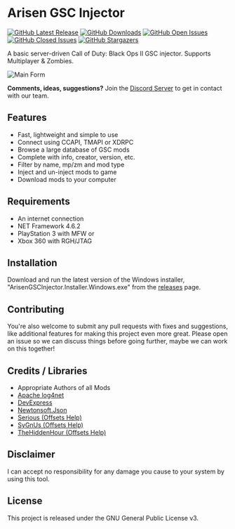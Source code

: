 # Arisen GSC Injector

[![GitHub Latest Release](https://img.shields.io/github/release/ohhsodead/arisen-gsc-injector.svg)](https://github.com/ohhsodead/arisen-gsc-injector/releases/) [![GitHub Downloads](https://img.shields.io/github/downloads/ohhsodead/arisen-gsc-injector/total.svg)](https://github.com/ohhsodead/arisen-gsc-injector/releases/) [![GitHub Open Issues](https://img.shields.io/github/issues/ohhsodead/arisen-gsc-injector.svg)](https://gitHub.com/ohhsodead/arisen-gsc-injector/issues/) [![GitHub Closed Issues](https://img.shields.io/github/issues-closed/ohhsodead/arisen-gsc-injector.svg)](https://github.com/ohhsodead/arisen-gsc-injector/issues?q=is%3Aissue+is%3Aclosed) [![GitHub Stargazers](https://img.shields.io/github/stars/ohhsodead/arisen-gsc-injector.svg?style=social&label=Star&maxAge=2592000)](https://gitHub.com/ohhsodead/arisen-gsc-injector/stargazers/)

A basic server-driven Call of Duty: Black Ops II GSC injector. Supports Multiplayer & Zombies.

![Main Form](https://cdn.discordapp.com/attachments/884978327637590016/884979046214156298/unknown.png) 

**Comments, ideas, suggestions?** Join the [Discord Server](https://discord.gg/h22szNhF7V) to get in contact with our team.

## Features
* Fast, lightweight and simple to use
* Connect using CCAPI, TMAPI or XDRPC
* Browse a large database of GSC mods
* Complete with info, creator, version, etc.
* Filter by name, mp/zm and mod type
* Inject and un-inject mods to game
* Download mods to your computer

## Requirements
* An internet connection
* NET Framework 4.6.2
* PlayStation 3 with MFW or
* Xbox 360 with RGH/JTAG

## Installation
Download and run the latest version of the Windows installer, "ArisenGSCInjector.Installer.Windows.exe" from the [releases](https://github.com/ohhsodead/arisen-gsc-injector/releases/latest) page.
 
## Contributing
You're also welcome to submit any pull requests with fixes and suggestions, like additional features for making this project even more great. Please open an issue so we can discuss things before going further, maybe we can work on this together!
 
## Credits / Libraries
- Appropriate Authors of all Mods
- [Apache log4net](https://logging.apache.org/log4net/)
- [DevExpress](https://www.devexpress.com/)
- [Newtonsoft.Json](https://www.newtonsoft.com/json)
- [Serious (Offsets Help)](https://www.youtube.com/user/anthonything)
- [SyGnUs (Offsets Help)](https://github.com/SyGnUs) 
- [TheHiddenHour (Offsets Help)](https://github.com/TheHiddenHour)
 
## Disclaimer
I can accept no responsibility for any damage you cause to your system by using this tool.

## License
This project is released under the GNU General Public License v3.
